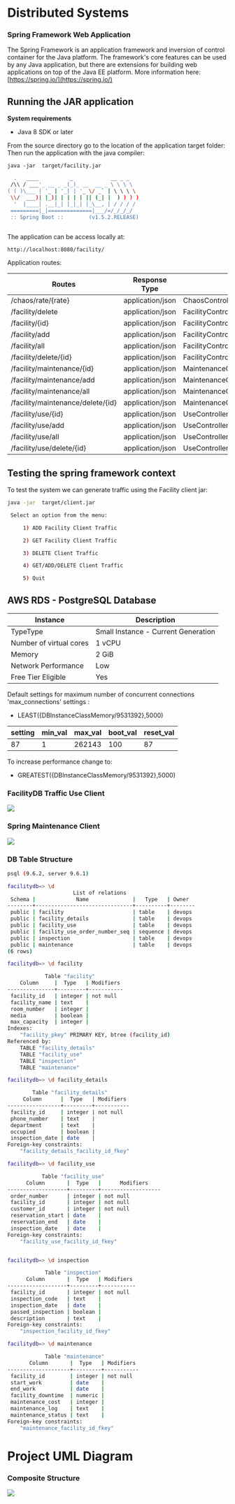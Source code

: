 # Distributed Systems
### Spring Framework Web Application

The Spring Framework is an application framework and inversion of control container for the Java platform. The framework's core features can be used by any Java application, but there are extensions for building web applications on top of the Java EE platform.
More information here: [https://spring.io/](https://spring.io/)

## Running the JAR application 
**System requirements**
* Java 8 SDK or later

From the source directory go to the location of the application target folder:
Then run the application with the java compiler:

`java -jar  target/facility.jar`

```sh
  .   ____          _            __ _ _
 /\\ / ___'_ __ _ _(_)_ __  __ _ \ \ \ \
( ( )\___ | '_ | '_| | '_ \/ _` | \ \ \ \
 \\/  ___)| |_)| | | | | || (_| |  ) ) ) )
  '  |____| .__|_| |_|_| |_\__, | / / / /
 =========|_|==============|___/=/_/_/_/
 :: Spring Boot ::        (v1.5.2.RELEASE)
 
```

The application can be access locally at:

`http://localhost:8080/facility/`

Application routes:


|Routes|Response Type|Method|
|------|-------------|------|
|/chaos/rate/{rate} |application/json |ChaosController.setRate()|
|/facility/delete    |application/json |FacilityController.cleanDB()|
|/facility/{id}      |application/json | FacilityController.getFacility()|
|/facility/add       |application/json |FacilityController.addFacility()|
|/facility/all                      |application/json| FacilityController.getALL()|
|/facility/delete/{id}              |application/json| FacilityController.deleteByID()|
|/facility/maintenance/{id}         |application/json| MaintenanceController.getFacility()|
|/facility/maintenance/add          |application/json| MaintenanceController.addMaintenance()|
|/facility/maintenance/all          |application/json| MaintenanceController.getALL()|
|/facility/maintenance/delete/{id}  |application/json| MaintenanceController.deleteByID()|
|/facility/use/{id}                 |application/json| UseController.getMaintenance()|
|/facility/use/add                  |application/json| UseController.addFacilityUse()|
|/facility/use/all                  |application/json| UseController.getALL()|
|/facility/use/delete/{id}          |application/json| UseController.deleteByID()|

## Testing the spring framework context

To test the system we can generate traffic using the Facility client jar:
 
```sh
java -jar  target/client.jar

 Select an option from the menu:

 	 1) ADD Facility Client Traffic

 	 2) GET Facility Client Traffic

 	 3) DELETE Client Traffic

 	 4) GET/ADD/DELETE Client Traffic

 	 5) Quit
```


## AWS RDS - PostgreSQL Database

|Instance | Description|
----------|------------|
TypeType|Small Instance - Current Generation|
Number of virtual cores|	1 vCPU|
Memory|2 GiB|
Network Performance | Low
Free Tier Eligible|	Yes|

Default settings for maximum number of concurrent connections 'max_connections' settings :

* LEAST({DBInstanceClassMemory/9531392},5000)

 setting | min_val | max_val | boot_val | reset_val | 
---------|---------|---------|----------|-----------|
 87      |  1      | 262143  | 100      | 87        |
 
 
To increase performance change to:
* GREATEST({DBInstanceClassMemory/9531392},5000)

### FacilityDB Traffic Use Client
![](doc/facilityDB_traffic.png)

### Spring Maintenance Client
![](doc/facilityDB_performance.png)


### DB Table Structure

```sh
psql (9.6.2, server 9.6.1)

facilitydb=> \d
                     List of relations
 Schema |             Name              |   Type   | Owner
--------+-------------------------------+----------+--------
 public | facility                      | table    | devops
 public | facility_details              | table    | devops
 public | facility_use                  | table    | devops
 public | facility_use_order_number_seq | sequence | devops
 public | inspection                    | table    | devops
 public | maintenance                   | table    | devops
(6 rows)

facilitydb=> \d facility

            Table "facility"
    Column     |  Type   | Modifiers
---------------+---------+-----------
 facility_id   | integer | not null
 facility_name | text    |
 room_number   | integer |
 media         | boolean |
 max_capacity  | integer |
Indexes:
    "facility_pkey" PRIMARY KEY, btree (facility_id)
Referenced by:
    TABLE "facility_details"
    TABLE "facility_use"
    TABLE "inspection"
    TABLE "maintenance"

facilitydb=> \d facility_details

        Table "facility_details"
     Column      |  Type   | Modifiers
-----------------+---------+-----------
 facility_id     | integer | not null
 phone_number    | text    |
 department      | text    |
 occupied        | boolean |
 inspection_date | date    |
Foreign-key constraints:
    "facility_details_facility_id_fkey"

facilitydb=> \d facility_use

           Table "facility_use"
      Column       |  Type   |      Modifiers
-------------------+---------+-------------------
 order_number      | integer | not null 
 facility_id       | integer | not null
 customer_id       | integer | not null
 reservation_start | date    |
 reservation_end   | date    |
 inspection_date   | date    |
Foreign-key constraints:
    "facility_use_facility_id_fkey"


facilitydb=> \d inspection

            Table "inspection"
      Column       |  Type   | Modifiers
-------------------+---------+-----------
 facility_id       | integer | not null
 inspection_code   | text    |
 inspection_date   | date    |
 passed_inspection | boolean |
 description       | text    |
Foreign-key constraints:
    "inspection_facility_id_fkey"

facilitydb=> \d maintenance

            Table "maintenance"
       Column       |  Type   | Modifiers
--------------------+---------+-----------
 facility_id        | integer | not null
 start_work         | date    |
 end_work           | date    |
 facility_downtime  | numeric |
 maintenance_cost   | integer |
 maintenance_log    | text    |
 maintenance_status | text    |
Foreign-key constraints:
    "maintenance_facility_id_fkey"

```

# Project UML Diagram

### Composite Structure
![](doc/systemDiagram.png)

